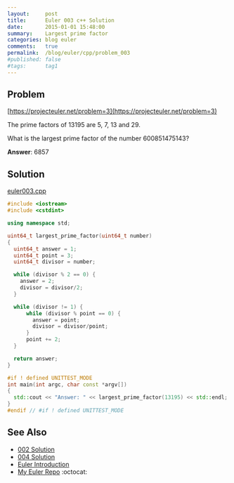 ```yaml
---
layout:     post
title:      Euler 003 c++ Solution
date:       2015-01-01 15:48:00
summary:    Largest prime factor
categories: blog euler
comments:   true
permalink:  /blog/euler/cpp/problem_003
#published: false
#tags:      tag1
---
```


## Problem

[https://projecteuler.net/problem=3](https://projecteuler.net/problem=3)

The prime factors of 13195 are 5, 7, 13 and 29.

What is the largest prime factor of the number 600851475143?

**Answer**:  6857

## Solution

[euler003.cpp](https://github.com/tvarley/euler/blob/master/src/euler003.cpp)

```cpp
#include <iostream>
#include <cstdint>

using namespace std;

uint64_t largest_prime_factor(uint64_t number)
{
  uint64_t answer = 1;
  uint64_t point = 3;
  uint64_t divisor = number;

  while (divisor % 2 == 0) {
    answer = 2;
    divisor = divisor/2;
  }

  while (divisor != 1) {
      while (divisor % point == 0) {
        answer = point;
        divisor = divisor/point;
      }
      point += 2;
  }

  return answer;
}

#if ! defined UNITTEST_MODE
int main(int argc, char const *argv[])
{
  std::cout << "Answer: " << largest_prime_factor(13195) << std::endl;
}
#endif // #if ! defined UNITTEST_MODE

```

## See Also
* [002 Solution]({{site.baseurl}}/blog/euler/cpp/problem_002)
* [004 Solution]({{site.baseurl}}/blog/euler/cpp/problem_004)
* [Euler Introduction]({{site.baseurl}}/blog/euler/introduction)
* [My Euler Repo](https://github.com/tvarley/euler) :octocat:
